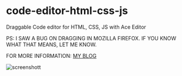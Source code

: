 # code-editor-html-css-js
Draggable Code editor for HTML, CSS, JS with Ace Editor
<p>PS: I SAW A BUG ON DRAGGING IN MOZILLA FIREFOX. IF YOU KNOW WHAT THAT MEANS, LET ME KNOW.</p>

<p> FOR MORE INFORMATION: <a href="http://mfatihgul.com/ace-js-ile-html-css-js-code-editor/" target="_BLANK"> MY BLOG </a>


![screenshott](https://user-images.githubusercontent.com/55247875/76072775-9dd03080-5fa9-11ea-97f5-52cfb3973758.jpg)

